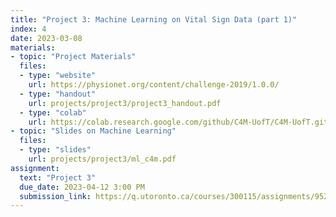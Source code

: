 ```yaml
---
title: "Project 3: Machine Learning on Vital Sign Data (part 1)"
index: 4
date: 2023-03-08
materials:
- topic: "Project Materials"
  files: 
  - type: "website"
    url: https://physionet.org/content/challenge-2019/1.0.0/
  - type: "handout"
    url: projects/project3/project3_handout.pdf
  - type: "colab"
    url: https://colab.research.google.com/github/C4M-UofT/C4M-UofT.github.io/blob/master/projects/project3/Project_3.ipynb
- topic: "Slides on Machine Learning"
  files:
  - type: "slides"
    url: projects/project3/ml_c4m.pdf
assignment:
  text: "Project 3"
  due_date: 2023-04-12 3:00 PM
  submission_link: https://q.utoronto.ca/courses/300115/assignments/952808
---
```

